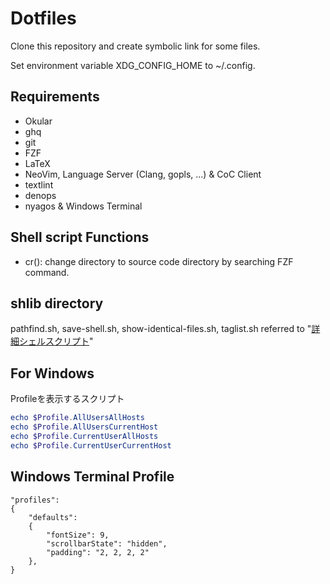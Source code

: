 # Dotfiles

Clone this repository and create symbolic link for some files.

Set environment variable XDG_CONFIG_HOME to ~/.config.

## Requirements

- Okular
- ghq
- git
- FZF
- LaTeX
- NeoVim, Language Server (Clang, gopls, ...) & CoC Client
- textlint
- denops
- nyagos & Windows Terminal

## Shell script Functions

- cr(): change directory to source code directory by searching FZF command.

## shlib directory

pathfind.sh, save-shell.sh, show-identical-files.sh, taglist.sh referred to "[詳細シェルスクリプト](https://www.oreilly.co.jp/books/4873112672/)"

## For Windows

Profileを表示するスクリプト

``` powershell
echo $Profile.AllUsersAllHosts
echo $Profile.AllUsersCurrentHost
echo $Profile.CurrentUserAllHosts
echo $Profile.CurrentUserCurrentHost
```

## Windows Terminal Profile

```config
"profiles":
{
    "defaults":
    {
        "fontSize": 9,
        "scrollbarState": "hidden",
        "padding": "2, 2, 2, 2"
    },
}
```
